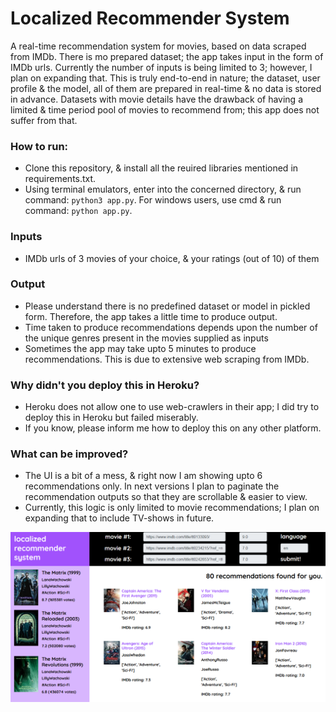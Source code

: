 # Localized Recommender System
A real-time recommendation system for movies, based on data scraped from IMDb. 
There is mo prepared dataset; the app takes input in the form of IMDb urls.
Currently the number of inputs is being limited to 3; however, I plan on expanding that.
This is truly end-to-end in nature; the dataset, user profile & the model, all of them are prepared in real-time & no data is stored in advance. 
Datasets with movie details have the drawback of having a limited & time period pool of movies to recommend from; this app does not suffer from that.


### How to run:
- Clone this repository, & install all the reuired libraries mentioned in requirements.txt.
- Using terminal emulators, enter into the concerned directory, & run command: <code>python3 app.py</code>. For windows users, use cmd & run command: <code>python app.py</code>.

### Inputs
- IMDb urls of 3 movies of your choice, & your ratings (out of 10) of them

### Output
- Please understand there is no predefined dataset or model in pickled form. Therefore, the app takes a little time to produce output.
- Time taken to produce recommendations depends upon the number of the unique genres present in the movies supplied as inputs
- Sometimes the app may take upto 5 minutes to produce recommendations. This is due to extensive web scraping from IMDb.

### Why didn't you deploy this in Heroku?
- Heroku does not allow one to use web-crawlers in their app; I did try to deploy this in Heroku but failed miserably.
- If you know, please inform me how to deploy this on any other platform.

### What can be improved?
- The UI is a bit of a mess, & right now I am showing upto 6 recommendations only. In next versions I plan to paginate the recommendation outputs so that they are scrollable & easier to view.
- Currently, this logic is only limited to movie recommendations; I plan on expanding that to include TV-shows in future.

![](cs.png)
